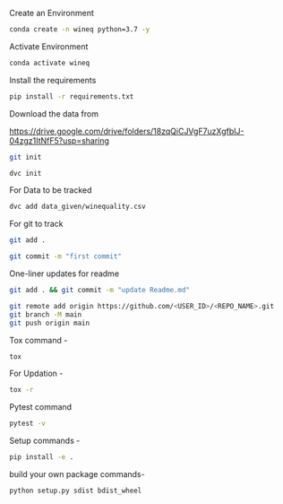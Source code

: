 Create an Environment 

```bash
conda create -n wineq python=3.7 -y
```

Activate Environment
```bash
conda activate wineq
```


Install the requirements
```bash
pip install -r requirements.txt
```

Download the data from 

https://drive.google.com/drive/folders/18zqQiCJVgF7uzXgfbIJ-04zgz1ItNfF5?usp=sharing

```bash
git init
```
```bash
dvc init 
```
For Data to be tracked
```bash
dvc add data_given/winequality.csv
```
For git to track 
```bash
git add .
```
```bash
git commit -m "first commit"
```

One-liner updates  for readme

```bash
git add . && git commit -m "update Readme.md"
```
```bash
git remote add origin https://github.com/<USER_ID>/<REPO_NAME>.git
git branch -M main
git push origin main
```

Tox command -
```bash
tox
```
For Updation -
```bash
tox -r 
```
Pytest command
```bash
pytest -v
```

Setup commands -
```bash
pip install -e . 
```

build your own package commands- 
```bash
python setup.py sdist bdist_wheel
```
